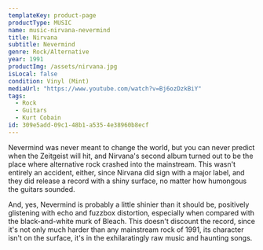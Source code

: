 ```yaml
---
templateKey: product-page
productType: MUSIC
name: music-nirvana-nevermind
title: Nirvana
subtitle: Nevermind
genre: Rock/Alternative
year: 1991
productImg: /assets/nirvana.jpg
isLocal: false
condition: Vinyl (Mint)
mediaUrl: "https://www.youtube.com/watch?v=Bj6ozDzkBiY"
tags:
  - Rock
  - Guitars
  - Kurt Cobain
id: 309e5add-09c1-48b1-a535-4e38960b8ecf
---
```


Nevermind was never meant to change the world, but you can never predict when the Zeitgeist will hit, and Nirvana's second album turned out to be the place where alternative rock crashed into the mainstream. This wasn't entirely an accident, either, since Nirvana did sign with a major label, and they did release a record with a shiny surface, no matter how humongous the guitars sounded.

And, yes, Nevermind is probably a little shinier than it should be, positively glistening with echo and fuzzbox distortion, especially when compared with the black-and-white murk of Bleach. This doesn't discount the record, since it's not only much harder than any mainstream rock of 1991, its character isn't on the surface, it's in the exhilaratingly raw music and haunting songs.
